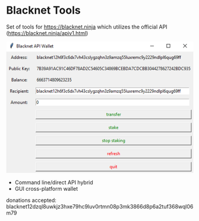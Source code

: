 # Blacknet Tools
Set of tools for https://blacknet.ninja which utilizes the official API (https://blacknet.ninja/apiv1.html)

![alt text](https://github.com/hclivess/blacknet_tools/blob/master/blacknetwallet.png)

- Command line/direct API hybrid
- GUI cross-platform wallet

donations accepted: blacknet12dzql8uwkjz3hxe79hc9luv0rtmn08p3mk3866d8p6a2tuf368wql06m79
